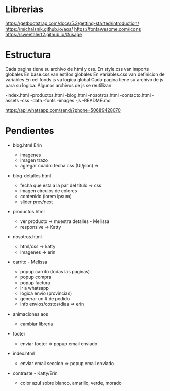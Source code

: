 # Librerias

https://getbootstrap.com/docs/5.3/getting-started/introduction/
https://michalsnik.github.io/aos/
https://fontawesome.com/icons
https://sweetalert2.github.io/#usage


# Estructura

Cada pagina tiene su archivo de html y css. 
En style.css van imports globales
En base.css van estilos globales
En variables.css van definicion de variables
En celifoods.js va logica global
Cada pagina tiene su archivo de js para su logica.
Algunos archivos de js se reutilizan.

-index.html
-productos.html
-blog.html
-nosotros.html
-contacto.html
-assets
    -css
    -data
    -fonts
    -images
    -js
-README.md


https://api.whatsapp.com/send/?phone=50689428070


# Pendientes


- blog.html Erin
    - imagenes 
    - imagen trazo 
    - agregar cuadro fecha css (UI/json) => 

- blog-detalles.html
    - fecha que esta a la par del titulo => css
    - imagen circulos de colores
    - contenido (lorem ipsum)
    - slider prev/next

- productos.html
    - ver producto -> muestra detalles - Melissa
    - responsive -> Katty

- nosotros.html
    - html/css -> katty
    - imagenes -> erin

- carrito - Melissa
    - popup carrito (todas las paginas)
    - popup compra
    - popup factura
    - ir a whatsapp
    - logica envio (provincias)
    - generar un # de pedido
    - info envios/costos/dias => erin

- animaciones aos
    - cambiar libreria

- footer
    - enviar footer => popup email enviado

- index.html
    - enviar email seccion => popup email enviado

- contraste - Katty/Erin
    - color azul sobre blanco, amarillo, verde, morado